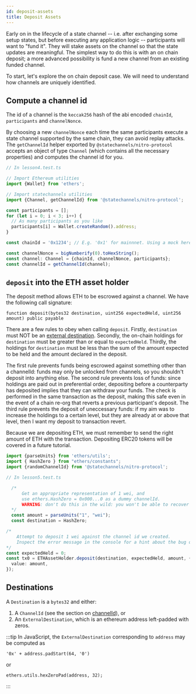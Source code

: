 ```yaml
---
id: deposit-assets
title: Deposit Assets
---
```


Early on in the lifecycle of a state channel -- i.e. after exchanging some setup states, but before executing any application logic -- participants will want to "fund it". They will stake assets on the channel so that the state updates are meaningful. The simplest way to do this is with an on chain deposit; a more advanced possibility is fund a new channel from an existing funded channel.

To start, let's explore the on chain deposit case. We will need to understand how channels are uniquely identified.

## Compute a channel id

The id of a channel is the `keccak256` hash of the abi encoded `chainId`, `participants` and `channelNonce`.

By choosing a new `channelNonce` each time the same participants execute a state channel supported by the same chain, they can avoid replay attacks. The `getChannelId` helper exported by `@statechannels/nitro-protocol` accepts an object of type `Channel` (which contains all the necessary properties) and computes the channel id for you.

```typescript
// In lesson4.test.ts

// Import Ethereum utilities
import {Wallet} from 'ethers';

// Import statechannels utilities
import {Channel, getChannelId} from '@statechannels/nitro-protocol';

const participants = [];
for (let i = 0; i < 3; i++) {
  // As many participants as you like
  participants[i] = Wallet.createRandom().address;
}

const chainId = '0x1234'; // E.g. '0x1' for mainnnet. Using a mock here

const channelNonce = bigNumberify(0).toHexString();
const channel: Channel = {chainId, channelNonce, participants};
const channelId = getChannelId(channel);
```

## `deposit` into the ETH asset holder

The deposit method allows ETH to be escrowed against a channel.
We have the following call signature:

```solidity
function deposit(bytes32 destination, uint256 expectedHeld, uint256 amount) public payable
```

There are a few rules to obey when calling `deposit`. Firstly, `destination` must NOT be an [external destination](#destinations). Secondly, the on-chain holdings for `destination` must be greater than or equal to `expectedHeld`. Thirdly, the holdings for `destination` must be less than the sum of the amount expected to be held and the amount declared in the deposit.

The first rule prevents funds being escrowed against something other than a channelId: funds may only be unlocked from channels, so you shouldn't deposit into anything else. The second rule prevents loss of funds: since holdings are paid out in preferential order, depositing before a counterparty has deposited implies that they can withdraw your funds. The check is performed in the same transaction as the deposit, making this safe even in the event of a chain re-org that reverts a previous participant's deposit. The third rule prevents the deposit of uneccessary funds: if my aim was to increase the holdings to a certain level, but they are already at or above that level, then I want my deposit to transaction revert.

Because we are depositing ETH, we must remember to send the right amount of ETH with the transaction. Depositing ERC20 tokens will be covered in a future tutorial.

```typescript
import {parseUnits} from 'ethers/utils';
import { HashZero } from "ethers/constants";
import {randomChannelId} from '@statechannels/nitro-protocol';

// In lesson5.test.ts

  /*
      Get an appropriate representation of 1 wei, and
      use ethers.HashZero = 0x000...0 as a dummy channelId.
      WARNING: don't do this in the wild: you won't be able to recover these funds.
  */
  const amount = parseUnits("1", "wei");
  const destination = HashZero;

/*
    Attempt to deposit 1 wei against the channel id we created.
    Inspect the error message in the console for a hint about the bug on the next line 
*/
const expectedHeld = 0;
const tx0 = ETHAssetHolder.deposit(destination, expectedHeld, amount, {
  value: amount,
});
```

## Destinations

A `Destination` is a `bytes32` and either:

1. A `ChannelId` (see the section on [channelId](#compute-a-channel-id)), or
2. An `ExternalDestination`, which is an ethereum address left-padded with zeros.

:::tip
In JavaScript, the `ExternalDestination` corresponding to `address` may be computed as

```
'0x' + address.padStart(64, '0')
```

or

```
ethers.utils.hexZeroPad(address, 32);
```

:::

